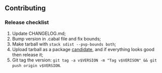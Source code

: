 ## Contributing

### Release checklist

  1. Update CHANGELOG.md;
  2. Bump version in .cabal file and fix bounds;
  3. Make tarball with `stack sdist --pvp-bounds both`;
  4. Upload tarball as a
     package
     [candidate](https://hackage.haskell.org/packages/candidates/upload), and if
     everything looks good then release it;
  5. Git tag the version: `git tag -a v$VERSION -m "Tag v$VERISON" && git push
     origin v$VERSION`.
